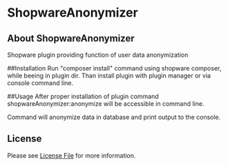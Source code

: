 # ShopwareAnonymizer
## About ShopwareAnonymizer
Shopware plugin providing function of user data anonymization

##Installation
Run "composer install" command using shopware composer,
while beeing in plugin dir.
Than install plugin with plugin manager or via console command line.


##Usage
After proper installation of plugin command
shopwareAnonymizer:anonymize will be accessible in command line.

Command will anonymize data in database and print output to the console.

## License
Please see [License File](LICENSE) for more information.